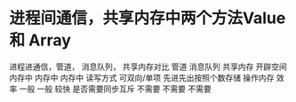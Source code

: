# 进程间通信，共享内存中两个方法Value 和 Array


进程进通信，管道， 消息队列， 共享内存对比
                   管道                           消息队列                          共享内存
开辟空间           内存中                           内存中                            内存中
读写方式         可双向/单项                  先进先出按照个数存储                    操作内存
效率               一般                              一般                             较快
是否需要同步互斥   不需要                           不需要                            不需要
